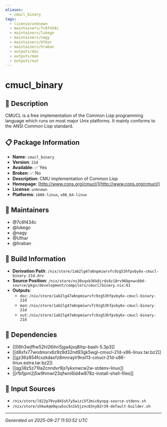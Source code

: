 ```yaml
---
aliases:
  - cmucl_binary
tags:
  - license/unknown
  - maintainers/7c6f434c
  - maintainers/lukego
  - maintainers/nagy
  - maintainers/Uthar
  - maintainers/hraban
  - outputs/doc
  - outputs/man
  - outputs/out
---
```


# cmucl_binary

## 📝 Description

CMUCL is a free implementation of the Common Lisp programming language
which runs on most major Unix platforms.  It mainly conforms to the
ANSI Common Lisp standard.


## 📋 Package Information

- **Name**: `cmucl_binary`
- **Version**: `21d`
- **Available**: ✅ Yes
- **Broken**: ✅ No
- **Description**: CMU implementation of Common Lisp
- **Homepage**: [http://www.cons.org/cmucl/](http://www.cons.org/cmucl/)
- **License**: `unknown`
- **Platforms**: `i686-linux`, `x86_64-linux`
## 👥 Maintainers

- @7c6f434c
- @lukego
- @nagy
- @Uthar
- @hraban


## 🔧 Build Information

- **Derivation Path**: `/nix/store/1ab2lg47a6npmiwrvfc9zg53hfpvby6x-cmucl-binary-21d.drv`
- **Source Position**: `/nix/store/ns30sqxb36k8jrds8z18rv96bpnwc60d-source/pkgs/development/compilers/cmucl/binary.nix:61`
- **Outputs**:
  - `doc`:  `/nix/store/1ab2lg47a6npmiwrvfc9zg53hfpvby6x-cmucl-binary-21d`
  - `man`:  `/nix/store/1ab2lg47a6npmiwrvfc9zg53hfpvby6x-cmucl-binary-21d`
  - `out`:  `/nix/store/1ab2lg47a6npmiwrvfc9zg53hfpvby6x-cmucl-binary-21d`

## 🔗 Dependencies

- [[06h3wjffiw52hl26ihri5jga4jsq8ihp-bash-5.3p3]]
- [[d8xfx77wndmsrx6z9z9d32nd93gk5wgl-cmucl-21d-x86-linux.tar.bz2]]
- [[gz36z854fcxzkdaxfz8mnraylr9nsl13-cmucl-21d-x86-linux.extra.tar.bz2]]
- [[qg38z5z71lla2cnndvr9js1ykxnwcw2w-stdenv-linux]]
- [[rfb1jpm2j5w9hmwl23qfwni6id4w878z-install-shell-files]]

## 📁 Input Sources

- `/nix/store/l622p70vy8k5sh7y5wizi5f2mic6ynpg-source-stdenv.sh`
- `/nix/store/shkw4qm9qcw5sc5n1k5jznc83ny02r39-default-builder.sh`

---
*Generated on 2025-09-27 11:50:52 UTC*
